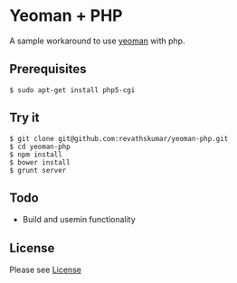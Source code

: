 # Yeoman + PHP
A sample workaround to use [yeoman](http://yeoman.io) with php. 

## Prerequisites
    $ sudo apt-get install php5-cgi

## Try it
    $ git clone git@github.com:revathskumar/yeoman-php.git
    $ cd yeoman-php
    $ npm install
    $ bower install
    $ grunt server
    
## Todo
* Build and usemin functionality


## License
Please see [License](revathskumar.mit-license.org)
